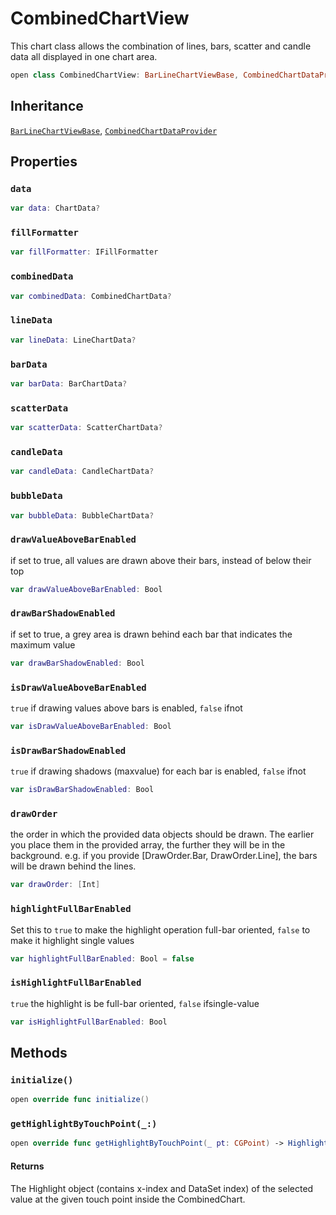 # CombinedChartView

This chart class allows the combination of lines, bars, scatter and candle data all displayed in one chart area.

``` swift
open class CombinedChartView: BarLineChartViewBase, CombinedChartDataProvider
```

## Inheritance

[`BarLineChartViewBase`](/BarLineChartViewBase), [`CombinedChartDataProvider`](/CombinedChartDataProvider)

## Properties

### `data`

``` swift
var data: ChartData?
```

### `fillFormatter`

``` swift
var fillFormatter: IFillFormatter
```

### `combinedData`

``` swift
var combinedData: CombinedChartData?
```

### `lineData`

``` swift
var lineData: LineChartData?
```

### `barData`

``` swift
var barData: BarChartData?
```

### `scatterData`

``` swift
var scatterData: ScatterChartData?
```

### `candleData`

``` swift
var candleData: CandleChartData?
```

### `bubbleData`

``` swift
var bubbleData: BubbleChartData?
```

### `drawValueAboveBarEnabled`

if set to true, all values are drawn above their bars, instead of below their top

``` swift
var drawValueAboveBarEnabled: Bool
```

### `drawBarShadowEnabled`

if set to true, a grey area is drawn behind each bar that indicates the maximum value

``` swift
var drawBarShadowEnabled: Bool
```

### `isDrawValueAboveBarEnabled`

`true` if drawing values above bars is enabled, `false` ifnot

``` swift
var isDrawValueAboveBarEnabled: Bool
```

### `isDrawBarShadowEnabled`

`true` if drawing shadows (maxvalue) for each bar is enabled, `false` ifnot

``` swift
var isDrawBarShadowEnabled: Bool
```

### `drawOrder`

the order in which the provided data objects should be drawn.
The earlier you place them in the provided array, the further they will be in the background.
e.g. if you provide \[DrawOrder.Bar, DrawOrder.Line\], the bars will be drawn behind the lines.

``` swift
var drawOrder: [Int]
```

### `highlightFullBarEnabled`

Set this to `true` to make the highlight operation full-bar oriented, `false` to make it highlight single values

``` swift
var highlightFullBarEnabled: Bool = false
```

### `isHighlightFullBarEnabled`

`true` the highlight is be full-bar oriented, `false` ifsingle-value

``` swift
var isHighlightFullBarEnabled: Bool
```

## Methods

### `initialize()`

``` swift
open override func initialize()
```

### `getHighlightByTouchPoint(_:)`

``` swift
open override func getHighlightByTouchPoint(_ pt: CGPoint) -> Highlight?
```

#### Returns

The Highlight object (contains x-index and DataSet index) of the selected value at the given touch point inside the CombinedChart.
